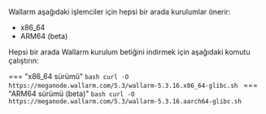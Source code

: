 Wallarm aşağıdaki işlemciler için hepsi bir arada kurulumlar önerir:

* x86_64
* ARM64 (beta)

Hepsi bir arada Wallarm kurulum betiğini indirmek için aşağıdaki komutu çalıştırın:

=== "x86_64 sürümü"
    ```bash
    curl -O https://meganode.wallarm.com/5.3/wallarm-5.3.16.x86_64-glibc.sh
    ```
=== "ARM64 sürümü (beta)"
    ```bash
    curl -O https://meganode.wallarm.com/5.3/wallarm-5.3.16.aarch64-glibc.sh
    ```